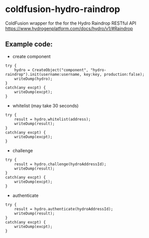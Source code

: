 # coldfusion-hydro-raindrop
ColdFusion wrapper for the for the Hydro Raindrop RESTful API
https://www.hydrogenplatform.com/docs/hydro/v1/#Raindrop

## Example code:
* create component
```
try {
	hydro = CreateObject("component", "hydro-raindrop").init(username:username, key:key, production:false);
	writeDump(hydro);
}
catch(any excpt) {
	writeDump(excpt);
}
```

* whitelist (may take 30 seconds)
```
try {
	result = hydro.whitelist(address);
	writeDump(result);
}
catch(any excpt) {
	writeDump(excpt);
}
```	
	
* challenge
```
try {
	result = hydro.challenge(hydroAddressId);
	writeDump(result);
}
catch(any excpt) {
	writeDump(excpt);
}
```

* authenticate
```
try {
	result = hydro.authenticate(hydroAddressId);
	writeDump(result);
}
catch(any excpt) {
	writeDump(excpt);
}
```
